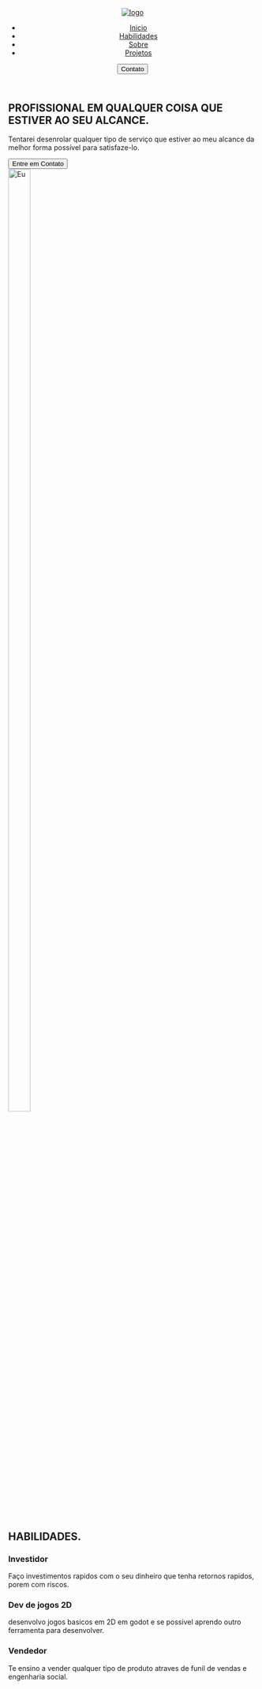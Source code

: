 <!DOCTYPE html>
<html lang="pt-br">
<head>
    <meta charset="UTF-8">
    <meta name="viewport" content="width=device-width, initial-scale=1.0">
    <link rel="stylesheet" href="style.css">
    <link rel="preconnect" href="https://fonts.googleapis.com">
<link rel="preconnect" href="https://fonts.gstatic.com" crossorigin>
<link href="https://fonts.googleapis.com/css2?family=Kanit:ital,wght@0,100;0,200;0,300;0,400;0,500;0,600;0,700;0,800;0,900;1,100;1,200;1,300;1,400;1,500;1,600;1,700;1,800;1,900&display=swap" rel="stylesheet">
<link rel="stylesheet" href="https://cdn.jsdelivr.net/npm/bootstrap-icons@1.10.5/font/bootstrap-icons.css">
    <title>Notecanti</title>
</head>
<body>
    <header>
        <div class="interface">
            <div class="logo">
                <a href="2">
                    <img src="portifolio/images/logo.png" alt="logo">
                </a>
            </div>
            <nav class="menu-desktop">
                <ul>
                    <li><a href="2">Inicio</a></li>
                    <li><a href="2">Habilidades</a></li>
                    <li><a href="2">Sobre</a></li>
                    <li><a href="2">Projetos</a></li>
                </ul>
            </nav>
            <div class="btn-contato">
                <a href="2">
                    <button>
                        Contato
                    </button>
                </a>
            </div>
        </div>
    </header>
    <main>
        <section class="topo-do-site">
            <div class="inteface">
                <div class="flex">
                    <div class="txt-topo-site">
                        <h1>
                            PROFISSIONAL EM QUALQUER COISA QUE ESTIVER AO SEU ALCANCE.
                        </h1>
                        <p>
                            Tentarei desenrolar qualquer tipo de serviço
                             que estiver ao meu alcance da melhor forma possível  para satisfaze-lo.  
                        </p>
                        <div class="btn-contato">
                            <a href="2">
                                <button>
                                    Entre em Contato
                                </button>
                            </a>
                        </div>
                    </div>
                    <div class="img-topo-site">
                        <img src="portifolio/images/IMG_9883.JPG" alt="Eu" width="30%" height="70%">
                    </div>
                </div>
            </div>
        </section>
        <section class="habilidades">
            <div class="interface">
                <h2>
                    HABILIDADES.
                </h2>
                <div class="flex">
                    <div class="Habilidades">
                        <i class="bi bi-currency-dollar">
                        </i>
                        <h3>Investidor</h3>
                        <p>Faço investimentos rapidos com o seu dinheiro que tenha retornos rapidos, porem com riscos.</p>
                    </div>
                    <div class="Habilidades">
                        <i class="bi bi-controller">
                        </i>
                        <h3>Dev de jogos 2D</h3>
                        <p>desenvolvo jogos basicos em 2D em godot e se possivel aprendo outro ferramenta para desenvolver.</p>
                    </div>
                    <div class="Habilidades">
                        <i class="bi bi-cart4">
                        </i>
                        <h3>Vendedor</h3>
                        <p>Te ensino a vender qualquer tipo de produto atraves de funil de vendas e engenharia social.</p>
                    </div>
                </div>
            </div>
        </section>
    </main>
</body>
</html>
